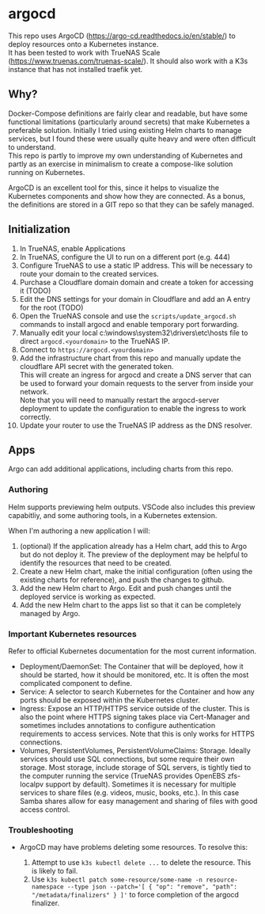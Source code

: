 # argocd

This repo uses ArgoCD (https://argo-cd.readthedocs.io/en/stable/) to deploy resources onto a Kubernetes instance.  
It has been tested to work with TrueNAS Scale (https://www.truenas.com/truenas-scale/). It should also work with a K3s instance that has not installed traefik yet.

## Why?

Docker-Compose definitions are fairly clear and readable, but have some functional limitations (particularly around secrets) that make Kubernetes a preferable solution. Initially I tried using existing Helm charts to manage services, but I found these were usually quite heavy and were often difficult to understand.  
This repo is partly to improve my own understanding of Kubernetes and partly as an exercise in minimalism to create a compose-like solution running on Kubernetes.

ArgoCD is an excellent tool for this, since it helps to visualize the Kubernetes components and show how they are connected. As a bonus, the definitions are stored in a GIT repo so that they can be safely managed. 

## Initialization

1. In TrueNAS, enable Applications
2. In TrueNAS, configure the UI to run on a different port (e.g. 444)
3. Configure TrueNAS to use a static IP address. This will be necessary to route your domain to the created services.
4. Purchase a Cloudflare domain domain and create a token for accessing it (TODO)
5. Edit the DNS settings for your domain in Cloudflare and add an A entry for the root (TODO)
6. Open the TrueNAS console and use the `scripts/update_argocd.sh` commands to install argocd and enable temporary port forwarding.
7. Manually edit your local c:\windows\system32\drivers\etc\hosts file to direct `argocd.<yourdomain>` to the TrueNAS IP.
8. Connect to `https://argocd.<yourdomain>`
9. Add the infrastructure chart from this repo and manually update the cloudflare API secret with the generated token.  
   This will create an ingress for argocd and create a DNS server that can be used to forward your domain requests to the server from inside your network.  
   Note that you will need to manually restart the argocd-server deployment to update the configuration to enable the ingress to work correctly.
10. Update your router to use the TrueNAS IP address as the DNS resolver.

## Apps

Argo can add additional applications, including charts from this repo.

### Authoring

Helm supports previewing helm outputs. VSCode also includes this preview capabitliy, and some authoring tools, in a Kubernetes extension.

When I'm authoring a new application I will:
1. (optional) If the application already has a Helm chart, add this to Argo but do not deploy it. The preview of the deployment may be helpful to identify the resources that need to be created.
2. Create a new Helm chart, make the initial configuration (often using the existing charts for reference), and push the changes to github.
3. Add the new Helm chart to Argo. Edit and push changes until the deployed service is working as expected.
4. Add the new Helm chart to the apps list so that it can be completely managed by Argo.

### Important Kubernetes resources

Refer to official Kubernetes documentation for the most current information.

- Deployment/DaemonSet: The Container that will be deployed, how it should be started, how it should be monitored, etc. It is often the most complicated component to define.
- Service: A selector to search Kubernetes for the Container and how any ports should be exposed within the Kubernetes cluster.
- Ingress: Expose an HTTP/HTTPS service outside of the cluster. This is also the point where HTTPS signing takes place via Cert-Manager and sometimes includes annotations to configure authentication requirements to access services. Note that this is only works for HTTPS connections.
- Volumes, PersistentVolumes, PersistentVolumeClaims: Storage. Ideally services should use SQL connections, but some require their own storage. Most storage, include storage of SQL servers, is tightly tied to the computer running the service (TrueNAS provides OpenEBS zfs-localpv support by default). Sometimes it is necessary for multiple services to share files (e.g. videos, music, books, etc.). In this case Samba shares allow for easy management and sharing of files with good access control.

### Troubleshooting

- ArgoCD may have problems deleting some resources. To resolve this:

  1. Attempt to use `k3s kubectl delete ...` to delete the resource. This is likely to fail.
  2. Use `k3s kubectl patch some-resource/some-name -n resource-namespace --type json --patch='[ { "op": "remove", "path": "/metadata/finalizers" } ]'` to force completion of the argocd finalizer.